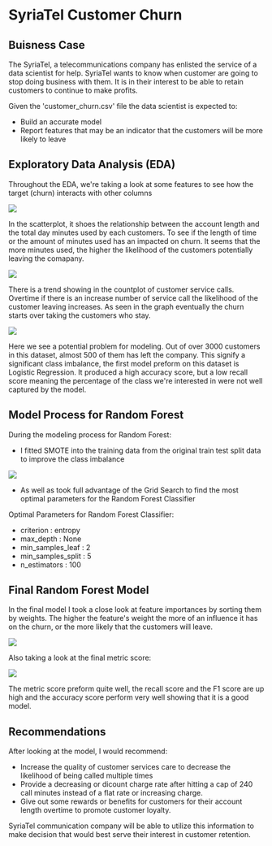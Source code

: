 # SyriaTel Customer Churn

## Buisness Case
The SyriaTel, a telecommunications company has enlisted the service of a data scientist for help. SyriaTel wants to know when customer are going to stop doing business with them. It is in their interest to be able to retain customers to continue to make profits.

Given the 'customer_churn.csv' file the data scientist is expected to:
- Build an accurate model
- Report features that may be an indicator that the customers will be more likely to leave
    
## Exploratory Data Analysis (EDA)
Throughout the EDA, we're taking a look at some features to see how the target (churn) interacts with other columns

![](images/Scatterplot.PNG)

In the scatterplot, it shoes the relationship between the account length and the total day minutes used by each customers. To see if the length of time or the amount of minutes used has an impacted on churn. It seems that the more minutes used, the higher the likelihood of the customers potentially leaving the comapany.

![](images/Countplot.PNG)

There is a trend showing in the countplot of customer service calls. Overtime if there is an increase number of service call the likelihood of the customer leaving increases. As seen in the graph eventually the churn starts over taking the customers who stay.

![](images/Churn_bargraph.PNG)

Here we see a potential problem for modeling. Out of over 3000 customers in this dataset, almost 500 of them has left the company. This signify a significant class imbalance, the first model preform on this dataset is Logistic Regression. It produced a high accuracy score, but a low recall score meaning the percentage of the class we're interested in were not well captured by the model. 

## Model Process for Random Forest

During the modeling process for Random Forest:
- I fitted SMOTE into the training data from the original train test split data to improve the class imbalance

![](images/SMOTE.PNG)

- As well as took full advantage of the Grid Search to find the most optimal parameters for the Random Forest Classifier

Optimal Parameters for Random Forest Classifier:
- criterion : entropy
- max_depth : None
- min_samples_leaf : 2
- min_samples_split : 5
- n_estimators : 100

## Final Random Forest Model

In the final model I took a close look at feature importances by sorting them by weights. The higher the feature's weight the more of an influence it has on the churn, or the more likely that the customers will leave. 

![](images/Final_Future_Importances.PNG)

Also taking a look at the final metric score:

![](images/Final_Metric_Scores.PNG)

The metric score preform quite well, the recall score and the F1 score are up high and the accuracy score perform very well showing that it is a good model.

## Recommendations

After looking at the model, I would recommend:
- Increase the quality of customer services care to decrease the likelihood of being called multiple times
- Provide a decreasing or dicount charge rate after hitting a cap of 240 call minutes instead of a flat rate or increasing charge. 
- Give out some rewards or benefits for customers for their account length overtime to promote customer loyalty. 

SyriaTel communication company will be able to utilize this information to make decision that would best serve their interest in customer retention. 
